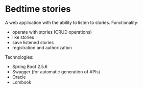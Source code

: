 # Bedtime stories
A web application with the ability to listen to stories.
Functionality:
- operate with stories (CRUD operations)
- like stories
- save listened stories
- registration and authorization

Technologies:
- Spring Boot 2.5.6
- Swagger (for automatic generation of APIs)
- Oracle
- Lombook

